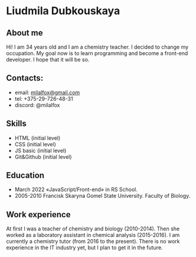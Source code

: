 # Liudmila Dubkouskaya 

## About me
Hi! I am 34 years old and I am a chemistry teacher. I decided to change my occupation. My goal now is to learn programming and become a front-end developer. I hope that it will be so.

## Contacts:
* email: milalfox@gmail.com
* tel: +375-29-726-48-31
* discord: @milalfox

## Skills
* HTML (initial level)
* CSS (initial level)
* JS basic (initial level)
* Git&Github (initial level)

## Education
* March 2022 «JavaScript/Front-end» in RS School.
* 2005-2010 Francisk Skaryna Gomel State University. Faculty of Biology.

## Work experience
At first I was a teacher of chemistry and biology (2010-2014). Then she worked as a laboratory assistant in chemical analysis (2015-2016). I am currently a chemistry tutor (from 2016 to the present). There is no work experience in the IT industry yet, but I plan to get it in the future.